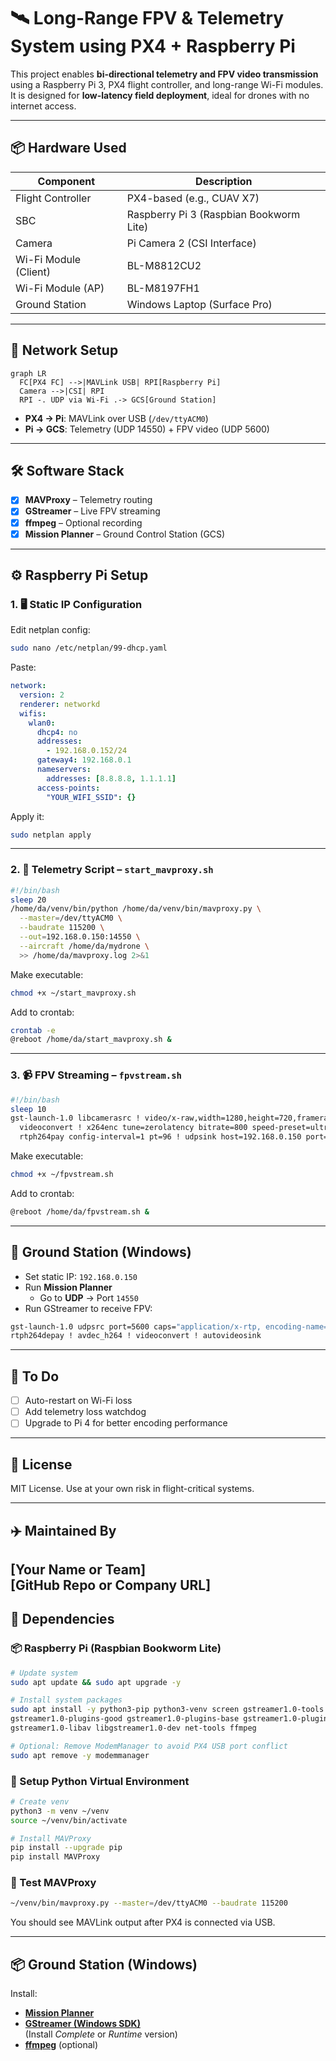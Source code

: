 # 🛰️ Long-Range FPV & Telemetry System using PX4 + Raspberry Pi

This project enables **bi-directional telemetry and FPV video transmission** using a Raspberry Pi 3, PX4 flight controller, and long-range Wi-Fi modules. It is designed for **low-latency field deployment**, ideal for drones with no internet access.

---

## 📦 Hardware Used

| Component              | Description                                 |
|------------------------|---------------------------------------------|
| Flight Controller      | PX4-based (e.g., CUAV X7)                   |
| SBC                    | Raspberry Pi 3 (Raspbian Bookworm Lite)     |
| Camera                 | Pi Camera 2 (CSI Interface)                 |
| Wi-Fi Module (Client)  | BL-M8812CU2                                 |
| Wi-Fi Module (AP)      | BL-M8197FH1                                 |
| Ground Station         | Windows Laptop (Surface Pro)                |

---

## 🔧 Network Setup

```mermaid
graph LR
  FC[PX4 FC] -->|MAVLink USB| RPI[Raspberry Pi]
  Camera -->|CSI| RPI
  RPI -. UDP via Wi-Fi .-> GCS[Ground Station]
```

- **PX4 → Pi**: MAVLink over USB (`/dev/ttyACM0`)
- **Pi → GCS**: Telemetry (UDP 14550) + FPV video (UDP 5600)

---

## 🛠️ Software Stack

- [x] **MAVProxy** – Telemetry routing
- [x] **GStreamer** – Live FPV streaming
- [x] **ffmpeg** – Optional recording
- [x] **Mission Planner** – Ground Control Station (GCS)

---

## ⚙️ Raspberry Pi Setup

### 1. 🖥️ Static IP Configuration

Edit netplan config:

```bash
sudo nano /etc/netplan/99-dhcp.yaml
```

Paste:

```yaml
network:
  version: 2
  renderer: networkd
  wifis:
    wlan0:
      dhcp4: no
      addresses:
        - 192.168.0.152/24
      gateway4: 192.168.0.1
      nameservers:
        addresses: [8.8.8.8, 1.1.1.1]
      access-points:
        "YOUR_WIFI_SSID": {}
```

Apply it:

```bash
sudo netplan apply
```

---

### 2. 🧪 Telemetry Script – `start_mavproxy.sh`

```bash
#!/bin/bash
sleep 20
/home/da/venv/bin/python /home/da/venv/bin/mavproxy.py \
  --master=/dev/ttyACM0 \
  --baudrate 115200 \
  --out=192.168.0.150:14550 \
  --aircraft /home/da/mydrone \
  >> /home/da/mavproxy.log 2>&1
```

Make executable:
```bash
chmod +x ~/start_mavproxy.sh
```

Add to crontab:
```bash
crontab -e
@reboot /home/da/start_mavproxy.sh &
```

---

### 3. 📹 FPV Streaming – `fpvstream.sh`

```bash
#!/bin/bash
sleep 10
gst-launch-1.0 libcamerasrc ! video/x-raw,width=1280,height=720,framerate=30/1 ! \
  videoconvert ! x264enc tune=zerolatency bitrate=800 speed-preset=ultrafast ! \
  rtph264pay config-interval=1 pt=96 ! udpsink host=192.168.0.150 port=5600
```

Make executable:
```bash
chmod +x ~/fpvstream.sh
```

Add to crontab:
```bash
@reboot /home/da/fpvstream.sh &
```

---

## 🧭 Ground Station (Windows)

- Set static IP: `192.168.0.150`
- Run **Mission Planner**
  - Go to **UDP** → Port `14550`
- Run GStreamer to receive FPV:

```bash
gst-launch-1.0 udpsrc port=5600 caps="application/x-rtp, encoding-name=H264, payload=96" ! \
rtph264depay ! avdec_h264 ! videoconvert ! autovideosink
```

---

## 🚧 To Do

- [ ] Auto-restart on Wi-Fi loss
- [ ] Add telemetry loss watchdog
- [ ] Upgrade to Pi 4 for better encoding performance

---

## 📄 License

MIT License. Use at your own risk in flight-critical systems.

---

## ✈️ Maintained By

[Your Name or Team]  
[GitHub Repo or Company URL]
---

## 🧩 Dependencies

### 📦 Raspberry Pi (Raspbian Bookworm Lite)

```bash
# Update system
sudo apt update && sudo apt upgrade -y

# Install system packages
sudo apt install -y python3-pip python3-venv screen gstreamer1.0-tools \
gstreamer1.0-plugins-good gstreamer1.0-plugins-base gstreamer1.0-plugins-bad \
gstreamer1.0-libav libgstreamer1.0-dev net-tools ffmpeg

# Optional: Remove ModemManager to avoid PX4 USB port conflict
sudo apt remove -y modemmanager
```

### 🐍 Setup Python Virtual Environment

```bash
# Create venv
python3 -m venv ~/venv
source ~/venv/bin/activate

# Install MAVProxy
pip install --upgrade pip
pip install MAVProxy
```

### 🧪 Test MAVProxy

```bash
~/venv/bin/mavproxy.py --master=/dev/ttyACM0 --baudrate 115200
```

You should see MAVLink output after PX4 is connected via USB.

---

## 📦 Ground Station (Windows)

Install:

- **[Mission Planner](https://ardupilot.org/planner/docs/mission-planner-installation.html)**
- **[GStreamer (Windows SDK)](https://gstreamer.freedesktop.org/download/)**  
  (Install *Complete* or *Runtime* version)
- **[ffmpeg](https://ffmpeg.org/download.html)** (optional)
